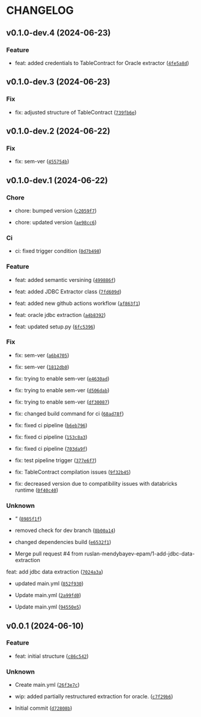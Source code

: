 # CHANGELOG

## v0.1.0-dev.4 (2024-06-23)

### Feature

* feat: added credentials to TableContract for Oracle extractor ([`4fe5a8d`](https://github.com/ruslan-mendybayev-epam/ingestion-lib/commit/4fe5a8d2e67de95beb1f16a1cff7199fc7c5e8be))

## v0.1.0-dev.3 (2024-06-23)

### Fix

* fix: adjusted structure of TableContract ([`739fb6e`](https://github.com/ruslan-mendybayev-epam/ingestion-lib/commit/739fb6eac5be9bd9a77cdf39ac7117d99f895974))

## v0.1.0-dev.2 (2024-06-22)

### Fix

* fix: sem-ver ([`455754b`](https://github.com/ruslan-mendybayev-epam/ingestion-lib/commit/455754b44eeecb8bb3122cf72fb2f6825987130b))

## v0.1.0-dev.1 (2024-06-22)

### Chore

* chore: bumped version ([`c2059f7`](https://github.com/ruslan-mendybayev-epam/ingestion-lib/commit/c2059f71db864a5a0616a11157d059122a58c43e))

* chore: updated version ([`ae98cc6`](https://github.com/ruslan-mendybayev-epam/ingestion-lib/commit/ae98cc63bc16f732014aa7f8b25b1768e035fc33))

### Ci

* ci: fixed trigger condition ([`0d7b498`](https://github.com/ruslan-mendybayev-epam/ingestion-lib/commit/0d7b498348586c64f4b109db745ffa7714e66bfc))

### Feature

* feat: added semantic versining ([`499886f`](https://github.com/ruslan-mendybayev-epam/ingestion-lib/commit/499886fc7cd32ff101ecd3aa402739957e82254b))

* feat: added JDBC Extractor class ([`7fd609d`](https://github.com/ruslan-mendybayev-epam/ingestion-lib/commit/7fd609d8bd5a35ca64367dbac2ad206a168bf11e))

* feat: added new github actions workflow ([`af863f1`](https://github.com/ruslan-mendybayev-epam/ingestion-lib/commit/af863f10b39e76ba4b07b6f3dd3742d449035d02))

* feat: oracle jdbc extraction ([`a4b8392`](https://github.com/ruslan-mendybayev-epam/ingestion-lib/commit/a4b83924615b409ad0bf807db15491fd75f80b39))

* feat: updated setup.py ([`6fc5396`](https://github.com/ruslan-mendybayev-epam/ingestion-lib/commit/6fc539686561f080697025140a82ad0550bea529))

### Fix

* fix: sem-ver ([`a6b4705`](https://github.com/ruslan-mendybayev-epam/ingestion-lib/commit/a6b470508d6165f8383579b9580b05743823389c))

* fix: sem-ver ([`1812db0`](https://github.com/ruslan-mendybayev-epam/ingestion-lib/commit/1812db0cd8319e149fdf9e990d65673f02edcac3))

* fix: trying to enable sem-ver ([`e4630ad`](https://github.com/ruslan-mendybayev-epam/ingestion-lib/commit/e4630ad5e240e8e47a768671c1bd30480a8473e1))

* fix: trying to enable sem-ver ([`d506dab`](https://github.com/ruslan-mendybayev-epam/ingestion-lib/commit/d506dabb5c9380bd72cdf9319a51c11518d12aa9))

* fix: trying to enable sem-ver ([`df30087`](https://github.com/ruslan-mendybayev-epam/ingestion-lib/commit/df30087460b55c0b18dfced3a1384d8f4289f6ff))

* fix: changed build command for ci ([`68ad78f`](https://github.com/ruslan-mendybayev-epam/ingestion-lib/commit/68ad78f990181baf4c4754ee914e3f5b802fdbc1))

* fix: fixed ci pipeline ([`b6eb796`](https://github.com/ruslan-mendybayev-epam/ingestion-lib/commit/b6eb796c1608ae9fb4ee8555dfcae1ba441815bb))

* fix: fixed ci pipeline ([`153c8a3`](https://github.com/ruslan-mendybayev-epam/ingestion-lib/commit/153c8a3b42f1147aaf5f8cc51582f7767ec57037))

* fix: fixed ci pipeline ([`703da9f`](https://github.com/ruslan-mendybayev-epam/ingestion-lib/commit/703da9f0cabc12df2a7e864c6986058044b260bf))

* fix: test pipeline trigger ([`377e6f7`](https://github.com/ruslan-mendybayev-epam/ingestion-lib/commit/377e6f779871af4f6eb69822f7179b0fae38dfa1))

* fix: TableContract compilation issues ([`9f32b45`](https://github.com/ruslan-mendybayev-epam/ingestion-lib/commit/9f32b454040a71f22bb3aecdf64662f02a80075c))

* fix: decreased version due to compatibility issues with databricks runtime ([`0f40c40`](https://github.com/ruslan-mendybayev-epam/ingestion-lib/commit/0f40c40c4203afe445b9fc5c6ad08d6e4c0e8d67))

### Unknown

* “ ([`8985f1f`](https://github.com/ruslan-mendybayev-epam/ingestion-lib/commit/8985f1f40237092a8efbcdf5582c3b3b188c00ac))

* removed check for dev branch ([`8b00a14`](https://github.com/ruslan-mendybayev-epam/ingestion-lib/commit/8b00a1422452e6ccc24c53239d70c90fee2f6bef))

* changed dependencies build ([`e6532f1`](https://github.com/ruslan-mendybayev-epam/ingestion-lib/commit/e6532f14002d7873e36b3012dec197405a9e7c6f))

* Merge pull request #4 from ruslan-mendybayev-epam/1-add-jdbc-data-extraction

feat: add jdbc data extraction ([`7024a3a`](https://github.com/ruslan-mendybayev-epam/ingestion-lib/commit/7024a3a8e676e59cb1001ca6b37a3b58ce03183b))

* updated main.yml ([`852f930`](https://github.com/ruslan-mendybayev-epam/ingestion-lib/commit/852f93085dca7d0ae0948874c9a84c14ad416e03))

* Update main.yml ([`2a99fd0`](https://github.com/ruslan-mendybayev-epam/ingestion-lib/commit/2a99fd0b991fdcdc47e839eb891a300b55c79a4c))

* Update main.yml ([`94550e5`](https://github.com/ruslan-mendybayev-epam/ingestion-lib/commit/94550e57539082159e686630cb895e0f896ad8d9))

## v0.0.1 (2024-06-10)

### Feature

* feat: initial structure ([`c86c542`](https://github.com/ruslan-mendybayev-epam/ingestion-lib/commit/c86c542d75548518ed1624859db13266c66d6e5e))

### Unknown

* Create main.yml ([`26f3e7c`](https://github.com/ruslan-mendybayev-epam/ingestion-lib/commit/26f3e7ceea4b5d5533e0f4d4fcca47b6e03d0c4c))

* wip: added partially restructured extraction for oracle. ([`c7f29b6`](https://github.com/ruslan-mendybayev-epam/ingestion-lib/commit/c7f29b6d40416c9cb3c96165c234d22959e6b0ba))

* Initial commit ([`d72808b`](https://github.com/ruslan-mendybayev-epam/ingestion-lib/commit/d72808b213016ac48fc69251abb2dbddd7f3d32e))
